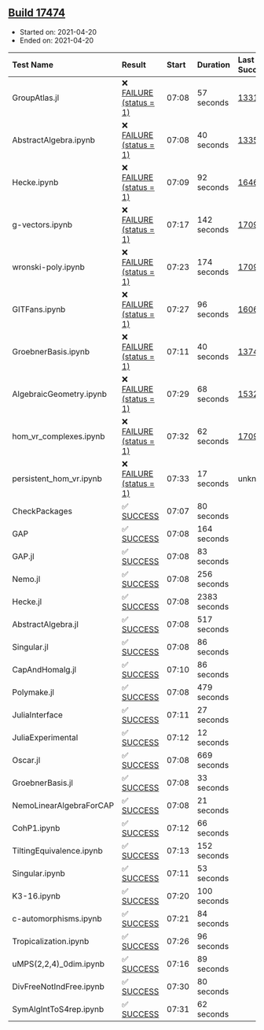 ## [Build 17474](https://oscarci.mathematik.uni-kl.de/job/oscar/17474/)

* Started on: 2021-04-20
* Ended on: 2021-04-20

| Test Name    | Result | Start | Duration | Last Success | First Failure |
|:-------------|:-------|:------|:---------|:-------------|:--------------|
| GroupAtlas.jl | ❌ [FAILURE (status = 1)](https://oscarci.mathematik.uni-kl.de/job/oscar/17474/artifact/logs/build-17474/GroupAtlas.jl.log) | 07:08 | 57 seconds | [13311](https://oscarci.mathematik.uni-kl.de/job/oscar/13311/) | [13312](https://oscarci.mathematik.uni-kl.de/job/oscar/13312/) |
| AbstractAlgebra.ipynb | ❌ [FAILURE (status = 1)](https://oscarci.mathematik.uni-kl.de/job/oscar/17474/artifact/logs/build-17474/AbstractAlgebra.ipynb.log) | 07:08 | 40 seconds | [13355](https://oscarci.mathematik.uni-kl.de/job/oscar/13355/) | [13356](https://oscarci.mathematik.uni-kl.de/job/oscar/13356/) |
| Hecke.ipynb | ❌ [FAILURE (status = 1)](https://oscarci.mathematik.uni-kl.de/job/oscar/17474/artifact/logs/build-17474/Hecke.ipynb.log) | 07:09 | 92 seconds | [16463](https://oscarci.mathematik.uni-kl.de/job/oscar/16463/) | [16464](https://oscarci.mathematik.uni-kl.de/job/oscar/16464/) |
| g-vectors.ipynb | ❌ [FAILURE (status = 1)](https://oscarci.mathematik.uni-kl.de/job/oscar/17474/artifact/logs/build-17474/g-vectors.ipynb.log) | 07:17 | 142 seconds | [17099](https://oscarci.mathematik.uni-kl.de/job/oscar/17099/) | [17100](https://oscarci.mathematik.uni-kl.de/job/oscar/17100/) |
| wronski-poly.ipynb | ❌ [FAILURE (status = 1)](https://oscarci.mathematik.uni-kl.de/job/oscar/17474/artifact/logs/build-17474/wronski-poly.ipynb.log) | 07:23 | 174 seconds | [17098](https://oscarci.mathematik.uni-kl.de/job/oscar/17098/) | [17099](https://oscarci.mathematik.uni-kl.de/job/oscar/17099/) |
| GITFans.ipynb | ❌ [FAILURE (status = 1)](https://oscarci.mathematik.uni-kl.de/job/oscar/17474/artifact/logs/build-17474/GITFans.ipynb.log) | 07:27 | 96 seconds | [16068](https://oscarci.mathematik.uni-kl.de/job/oscar/16068/) | [16069](https://oscarci.mathematik.uni-kl.de/job/oscar/16069/) |
| GroebnerBasis.ipynb | ❌ [FAILURE (status = 1)](https://oscarci.mathematik.uni-kl.de/job/oscar/17474/artifact/logs/build-17474/GroebnerBasis.ipynb.log) | 07:11 | 40 seconds | [13748](https://oscarci.mathematik.uni-kl.de/job/oscar/13748/) | [13749](https://oscarci.mathematik.uni-kl.de/job/oscar/13749/) |
| AlgebraicGeometry.ipynb | ❌ [FAILURE (status = 1)](https://oscarci.mathematik.uni-kl.de/job/oscar/17474/artifact/logs/build-17474/AlgebraicGeometry.ipynb.log) | 07:29 | 68 seconds | [15322](https://oscarci.mathematik.uni-kl.de/job/oscar/15322/) | [15323](https://oscarci.mathematik.uni-kl.de/job/oscar/15323/) |
| hom_vr_complexes.ipynb | ❌ [FAILURE (status = 1)](https://oscarci.mathematik.uni-kl.de/job/oscar/17474/artifact/logs/build-17474/hom_vr_complexes.ipynb.log) | 07:32 | 62 seconds | [17099](https://oscarci.mathematik.uni-kl.de/job/oscar/17099/) | [17100](https://oscarci.mathematik.uni-kl.de/job/oscar/17100/) |
| persistent_hom_vr.ipynb | ❌ [FAILURE (status = 1)](https://oscarci.mathematik.uni-kl.de/job/oscar/17474/artifact/logs/build-17474/persistent_hom_vr.ipynb.log) | 07:33 | 17 seconds | unknown | unknown |
| CheckPackages | ✅ [SUCCESS](https://oscarci.mathematik.uni-kl.de/job/oscar/17474/artifact/logs/build-17474/CheckPackages.log) | 07:07 | 80 seconds |  |  |
| GAP | ✅ [SUCCESS](https://oscarci.mathematik.uni-kl.de/job/oscar/17474/artifact/logs/build-17474/GAP.log) | 07:08 | 164 seconds |  |  |
| GAP.jl | ✅ [SUCCESS](https://oscarci.mathematik.uni-kl.de/job/oscar/17474/artifact/logs/build-17474/GAP.jl.log) | 07:08 | 83 seconds |  |  |
| Nemo.jl | ✅ [SUCCESS](https://oscarci.mathematik.uni-kl.de/job/oscar/17474/artifact/logs/build-17474/Nemo.jl.log) | 07:08 | 256 seconds |  |  |
| Hecke.jl | ✅ [SUCCESS](https://oscarci.mathematik.uni-kl.de/job/oscar/17474/artifact/logs/build-17474/Hecke.jl.log) | 07:08 | 2383 seconds |  |  |
| AbstractAlgebra.jl | ✅ [SUCCESS](https://oscarci.mathematik.uni-kl.de/job/oscar/17474/artifact/logs/build-17474/AbstractAlgebra.jl.log) | 07:08 | 517 seconds |  |  |
| Singular.jl | ✅ [SUCCESS](https://oscarci.mathematik.uni-kl.de/job/oscar/17474/artifact/logs/build-17474/Singular.jl.log) | 07:08 | 86 seconds |  |  |
| CapAndHomalg.jl | ✅ [SUCCESS](https://oscarci.mathematik.uni-kl.de/job/oscar/17474/artifact/logs/build-17474/CapAndHomalg.jl.log) | 07:10 | 86 seconds |  |  |
| Polymake.jl | ✅ [SUCCESS](https://oscarci.mathematik.uni-kl.de/job/oscar/17474/artifact/logs/build-17474/Polymake.jl.log) | 07:08 | 479 seconds |  |  |
| JuliaInterface | ✅ [SUCCESS](https://oscarci.mathematik.uni-kl.de/job/oscar/17474/artifact/logs/build-17474/JuliaInterface.log) | 07:11 | 27 seconds |  |  |
| JuliaExperimental | ✅ [SUCCESS](https://oscarci.mathematik.uni-kl.de/job/oscar/17474/artifact/logs/build-17474/JuliaExperimental.log) | 07:12 | 12 seconds |  |  |
| Oscar.jl | ✅ [SUCCESS](https://oscarci.mathematik.uni-kl.de/job/oscar/17474/artifact/logs/build-17474/Oscar.jl.log) | 07:08 | 669 seconds |  |  |
| GroebnerBasis.jl | ✅ [SUCCESS](https://oscarci.mathematik.uni-kl.de/job/oscar/17474/artifact/logs/build-17474/GroebnerBasis.jl.log) | 07:08 | 33 seconds |  |  |
| NemoLinearAlgebraForCAP | ✅ [SUCCESS](https://oscarci.mathematik.uni-kl.de/job/oscar/17474/artifact/logs/build-17474/NemoLinearAlgebraForCAP.log) | 07:08 | 21 seconds |  |  |
| CohP1.ipynb | ✅ [SUCCESS](https://oscarci.mathematik.uni-kl.de/job/oscar/17474/artifact/logs/build-17474/CohP1.ipynb.log) | 07:12 | 66 seconds |  |  |
| TiltingEquivalence.ipynb | ✅ [SUCCESS](https://oscarci.mathematik.uni-kl.de/job/oscar/17474/artifact/logs/build-17474/TiltingEquivalence.ipynb.log) | 07:13 | 152 seconds |  |  |
| Singular.ipynb | ✅ [SUCCESS](https://oscarci.mathematik.uni-kl.de/job/oscar/17474/artifact/logs/build-17474/Singular.ipynb.log) | 07:11 | 53 seconds |  |  |
| K3-16.ipynb | ✅ [SUCCESS](https://oscarci.mathematik.uni-kl.de/job/oscar/17474/artifact/logs/build-17474/K3-16.ipynb.log) | 07:20 | 100 seconds |  |  |
| c-automorphisms.ipynb | ✅ [SUCCESS](https://oscarci.mathematik.uni-kl.de/job/oscar/17474/artifact/logs/build-17474/c-automorphisms.ipynb.log) | 07:21 | 84 seconds |  |  |
| Tropicalization.ipynb | ✅ [SUCCESS](https://oscarci.mathematik.uni-kl.de/job/oscar/17474/artifact/logs/build-17474/Tropicalization.ipynb.log) | 07:26 | 96 seconds |  |  |
| uMPS(2,2,4)_0dim.ipynb | ✅ [SUCCESS](https://oscarci.mathematik.uni-kl.de/job/oscar/17474/artifact/logs/build-17474/uMPS-2-2-4-_0dim.ipynb.log) | 07:16 | 89 seconds |  |  |
| DivFreeNotIndFree.ipynb | ✅ [SUCCESS](https://oscarci.mathematik.uni-kl.de/job/oscar/17474/artifact/logs/build-17474/DivFreeNotIndFree.ipynb.log) | 07:30 | 80 seconds |  |  |
| SymAlgIntToS4rep.ipynb | ✅ [SUCCESS](https://oscarci.mathematik.uni-kl.de/job/oscar/17474/artifact/logs/build-17474/SymAlgIntToS4rep.ipynb.log) | 07:31 | 62 seconds |  |  |
